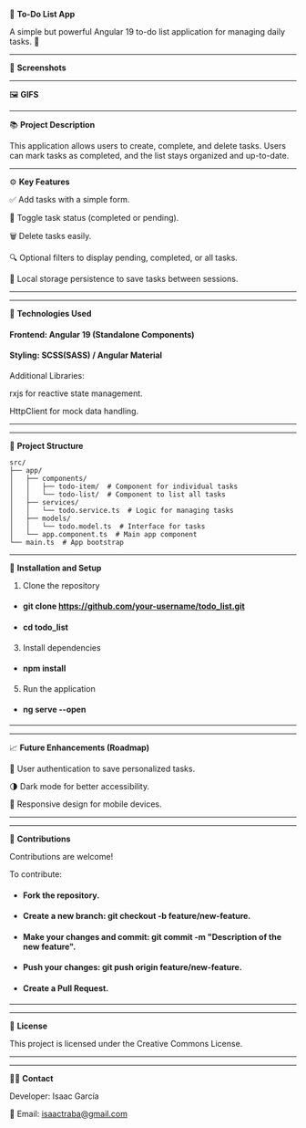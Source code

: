 📝 **To-Do List App**

A simple but powerful Angular 19 to-do list application for managing daily tasks. 🚀 <br>

-------------------------------------------------------------------------------------------------------------------------------

📸 **Screenshots** <br>

-------------------------------------------------------------------------------------------------------------------------------

🖼️ **GIFS** <br>

-------------------------------------------------------------------------------------------------------------------------------

📚 **Project Description**

This application allows users to create, complete, and delete tasks. Users can mark tasks as completed, and the list stays organized and up-to-date.

-------------------------------------------------------------------------------------------------------------------------------

⚙️ **Key Features**<br>

✅ Add tasks with a simple form.

🔄 Toggle task status (completed or pending).

🗑️ Delete tasks easily.

🔍 Optional filters to display pending, completed, or all tasks.

💾 Local storage persistence to save tasks between sessions. <br>

-------------------------------------------------------------------------------------------------------------------------------
-------------------------------------------------------------------------------------------------------------------------------

🚀 **Technologies Used**

#### Frontend: Angular 19 (Standalone Components)

#### Styling: SCSS(SASS) / Angular Material

Additional Libraries: <br>

rxjs for reactive state management.

HttpClient for mock data handling. <br>

-------------------------------------------------------------------------------------------------------------------------------
-------------------------------------------------------------------------------------------------------------------------------

📂 **Project Structure**

```
src/
├── app/
│   ├── components/
│   │   ├── todo-item/  # Component for individual tasks
│   │   └── todo-list/  # Component to list all tasks
│   ├── services/
│   │   └── todo.service.ts  # Logic for managing tasks
│   ├── models/
│   │   └── todo.model.ts  # Interface for tasks
│   └── app.component.ts  # Main app component
└── main.ts  # App bootstrap 
```

-------------------------------------------------------------------------------------------------------------------------------

🚀 **Installation and Setup** <br>

1. Clone the repository
   
- #### git clone https://github.com/your-username/todo_list.git

-  #### cd todo_list

3. Install dependencies
   
- #### npm install

5. Run the application
   
- #### ng serve --open <br>

-------------------------------------------------------------------------------------------------------------------------------
-------------------------------------------------------------------------------------------------------------------------------

📈 **Future Enhancements (Roadmap)** <br>

🔧 User authentication to save personalized tasks.

🌗 Dark mode for better accessibility.

📱 Responsive design for mobile devices. <br>

-------------------------------------------------------------------------------------------------------------------------------
-------------------------------------------------------------------------------------------------------------------------------

🤝 **Contributions** <br>

Contributions are welcome! <br>

To contribute:

- #### Fork the repository.

- #### Create a new branch: git checkout -b feature/new-feature.

- #### Make your changes and commit: git commit -m "Description of the new feature".

- #### Push your changes: git push origin feature/new-feature.

- #### Create a Pull Request. <br>

-------------------------------------------------------------------------------------------------------------------------------
-------------------------------------------------------------------------------------------------------------------------------

📄 **License**

This project is licensed under the Creative Commons License. <br>

-------------------------------------------------------------------------------------------------------------------------------
-------------------------------------------------------------------------------------------------------------------------------

👨‍💻 **Contact** <br>






Developer: Isaac García

📧 Email: isaactraba@gmail.com

